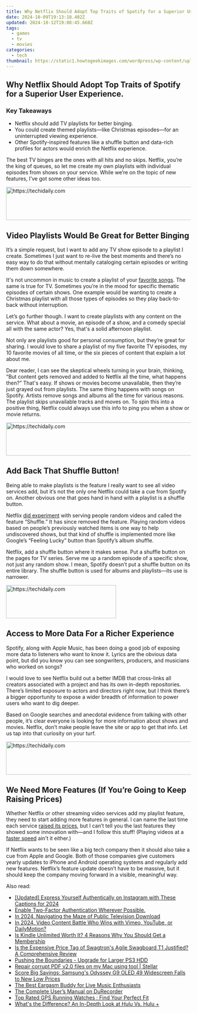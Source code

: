 ```yaml
---
title: Why Netflix Should Adopt Top Traits of Spotify for a Superior User Experience.
date: 2024-10-09T19:13:18.402Z
updated: 2024-10-12T19:08:45.660Z
tags:
  - games
  - tv
  - movies
categories:
  - tech
thumbnail: https://static1.howtogeekimages.com/wordpress/wp-content/uploads/2024/05/netflix-screen-with-a-representation-of-a-playlist.jpg
---
```


## Why Netflix Should Adopt Top Traits of Spotify for a Superior User Experience.

### Key Takeaways

* Netflix should add TV playlists for better binging.
* You could create themed playlists—like Christmas episodes—for an uninterrupted viewing experience.
* Other Spotify-inspired features like a shuffle button and data-rich profiles for actors would enrich the Netflix experience.

 The best TV binges are the ones with all hits and no skips. Netflix, you’re the king of queues, so let me create my own playlists with individual episodes from shows on your service. While we’re on the topic of new features, I’ve got some other ideas too.

<!-- affiliate ads begin -->
<a href="https://ephamedtechinc.pxf.io/c/5597632/2137209/26400" target="_top" id="2137209">
  <img src="//a.impactradius-go.com/display-ad/26400-2137209" border="0" alt="https://techidaily.com" width="728" height="90"/>
</a>
<img height="0" width="0" src="https://ephamedtechinc.pxf.io/i/5597632/2137209/26400" style="position:absolute;visibility:hidden;" border="0" />
<!-- affiliate ads end -->

##  Video Playlists Would Be Great for Better Binging

 It’s a simple request, but I want to add any TV show episode to a playlist I create. Sometimes I just want to re-live the best moments and there’s no easy way to do that without mentally cataloging certain episodes or writing them down somewhere.

 It's not uncommon in music to create a playlist of your [favorite songs](https://win-answers.techidaily.com/baldurs-gate-3-for-windows-solving-frequent-crashes-guide/). The same is true for TV. Sometimes you’re in the mood for specific thematic episodes of certain shows. One example would be wanting to create a Christmas playlist with all those types of episodes so they play back-to-back without interruption.

 Let’s go further though. I want to create playlists with any content on the service. What about a movie, an episode of a show, and a comedy special all with the same actor? Yes, that's a solid afternoon playlist.

 Not only are playlists good for personal consumption, but they’re great for sharing. I would love to share a playlist of my five favorite TV episodes, my 10 favorite movies of all time, or the six pieces of content that explain a lot about me.

 Dear reader, I can see the skeptical wheels turning in your brain, thinking, “But content gets removed and added to Netflix all the time, what happens then?” That's easy. If shows or movies become unavailable, then they’re just grayed out from playlists. The same thing happens with songs on Spotify. Artists remove songs and albums all the time for various reasons. The playlist skips unavailable tracks and moves on. To spin this into a positive thing, Netflix could always use this info to ping you when a show or movie returns.

<!-- affiliate ads begin -->
<a href="https://appsumo.8odi.net/c/5597632/2082539/7443" target="_top" id="2082539">
  <img src="//a.impactradius-go.com/display-ad/7443-2082539" border="0" alt="https://techidaily.com" width="728" height="90"/>
</a>
<img height="0" width="0" src="https://appsumo.8odi.net/i/5597632/2082539/7443" style="position:absolute;visibility:hidden;" border="0" />
<!-- affiliate ads end -->

##  Add Back That Shuffle Button!

 Being able to make playlists is the feature I really want to see all video services add, but it’s not the only one Netflix could take a cue from Spotify on. Another obvious one that goes hand in hand with a playlist is a shuffle button.

 Netflix [did experiment](https://some-guidance.techidaily.com/new-transition-videos-to-tweets-effortlessly/) with serving people random videos and called the feature “Shuffle.” It has since removed the feature. Playing random videos based on people’s previously watched items is one way to help undiscovered shows, but that kind of shuffle is implemented more like Google’s “Feeling Lucky” button than Spotify’s album shuffle.

 Netflix, add a shuffle button where it makes sense. Put a shuffle button on the pages for TV series. Serve me up a random episode of a specific show, not just any random show. I mean, Spotify doesn’t put a shuffle button on its entire library. The shuffle button is used for albums and playlists—its use is narrower.

<!-- affiliate ads begin -->
<a href="https://laganoo.pxf.io/c/5597632/1528685/16446" target="_top" id="1528685">
  <img src="//a.impactradius-go.com/display-ad/16446-1528685" border="0" alt="https://techidaily.com" width="300" height="90"/>
</a>
<img height="0" width="0" src="https://laganoo.pxf.io/i/5597632/1528685/16446" style="position:absolute;visibility:hidden;" border="0" />
<!-- affiliate ads end -->

##  Access to More Data For a Richer Experience

 Spotify, along with Apple Music, has been doing a good job of exposing more data to listeners who want to know it. Lyrics are the obvious data point, but did you know you can see songwriters, producers, and musicians who worked on songs?

 I would love to see Netflix build out a better IMDB that cross-links all creators associated with a project and has its own in-depth repositories. There’s limited exposure to actors and directors right now, but I think there’s a bigger opportunity to expose a wider breadth of information to power users who want to dig deeper.

 Based on Google searches and anecdotal evidence from talking with other people, it’s clear everyone is looking for more information about shows and movies. Netflix, don’t make people leave the site or app to get that info. Let us tap into that curiosity on your turf.

<!-- affiliate ads begin -->
<a href="https://appsumo.8odi.net/c/5597632/2087394/7443" target="_top" id="2087394">
  <img src="//a.impactradius-go.com/display-ad/7443-2087394" border="0" alt="https://techidaily.com" width="728" height="90"/>
</a>
<img height="0" width="0" src="https://appsumo.8odi.net/i/5597632/2087394/7443" style="position:absolute;visibility:hidden;" border="0" />
<!-- affiliate ads end -->

##  We Need More Features (If You’re Going to Keep Raising Prices)

 Whether Netflix or other streaming video services add my playlist feature, they need to start adding more features in general. I can name the last time each service [raised its prices](https://youtube-web.techidaily.com/emystifying-video-seo-on-youtube-as-a-novice/), but I can’t tell you the last features they showed some innovation with—and I follow this stuff! (Playing videos at a [faster speed](https://extra-hints.techidaily.com/10-sci-fi-vr-adventures-unveiling-distant-realities/) ain't it either.)

 If Netflix wants to be seen like a big tech company then it should also take a cue from Apple and Google. Both of those companies give customers yearly updates to iPhone and Android operating systems and regularly add new features. Netflix’s feature update doesn’t have to be massive, but it should keep the company moving forward in a visible, meaningful way.

<ins class="adsbygoogle"
     style="display:block"
     data-ad-format="autorelaxed"
     data-ad-client="ca-pub-7571918770474297"
     data-ad-slot="1223367746"></ins>

<ins class="adsbygoogle"
     style="display:block"
     data-ad-client="ca-pub-7571918770474297"
     data-ad-slot="8358498916"
     data-ad-format="auto"
     data-full-width-responsive="true"></ins>

<span class="atpl-alsoreadstyle">Also read:</span>
<div><ul>
<li><a href="https://instagram-clips.techidaily.com/updated-express-yourself-authentically-on-instagram-with-these-captions-for-2024/"><u>[Updated] Express Yourself Authentically on Instagram with These Captions for 2024</u></a></li>
<li><a href="https://buynow-help.techidaily.com/enable-two-factor-authentication-wherever-possible/"><u>Enable Two-Factor Authentication Wherever Possible.</u></a></li>
<li><a href="https://extra-support.techidaily.com/in-2024-navigating-the-maze-of-public-television-download/"><u>In 2024, Navigating the Maze of Public Television Download</u></a></li>
<li><a href="https://youtube-zero.techidaily.com/24-video-content-battle-who-wins-with-vimeo-youtube-or-dailymotion/"><u>In 2024, Video Content Battle Who Wins with Vimeo, YouTube, or DailyMotion?</u></a></li>
<li><a href="https://buynow-help.techidaily.com/is-kindle-unlimited-worth-it-4-reasons-why-you-should-get-a-membership/"><u>Is Kindle Unlimited Worth It? 4 Reasons Why You Should Get a Membership</u></a></li>
<li><a href="https://buynow-help.techidaily.com/is-the-expensive-price-tag-of-swagtrons-agile-swagboard-t1-justified-a-comprehensive-review/"><u>Is the Expensive Price Tag of Swagtron's Agile Swagboard T1 Justified? A Comprehensive Review</u></a></li>
<li><a href="https://buynow-help.techidaily.com/pushing-the-boundaries-upgrade-for-larger-ps3-hdd/"><u>Pushing the Boundaries - Upgrade for Larger PS3 HDD</u></a></li>
<li><a href="https://techidaily.com/repair-corrupt-pdf-v20-files-on-my-mac-using-tool-stellar-by-stellar-guide/"><u>Repair corrupt PDF v2.0 files on my Mac using tool | Stellar</u></a></li>
<li><a href="https://hardware-tips.techidaily.com/score-big-savings-samsungs-odyssey-g9-oled-49-widescreen-falls-to-new-low-prices/"><u>Score Big Savings: Samsung's Odyssey G9 OLED 49 Widescreen Falls to New Low Prices</u></a></li>
<li><a href="https://buynow-help.techidaily.com/the-best-eargasm-buddy-for-live-music-enthusiasts/"><u>The Best Eargasm Buddy for Live Music Enthusiasts</u></a></li>
<li><a href="https://on-screen-recording.techidaily.com/the-complete-users-manual-on-durecorder/"><u>The Complete User’s Manual on DuRecorder</u></a></li>
<li><a href="https://buynow-help.techidaily.com/top-rated-gps-running-watches-find-your-perfect-fit/"><u>Top Rated GPS Running Watches : Find Your Perfect Fit</u></a></li>
<li><a href="https://techno-recovery.techidaily.com/whats-the-difference-an-in-depth-look-at-hulu-vs-hulu-plus/"><u>What's the Difference? An In-Depth Look at Hulu Vs. Hulu +</u></a></li>
</ul></div>

